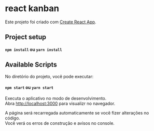 # react kanban

Este projeto foi criado com [Create React App](https://github.com/facebook/create-react-app).


## Project setup

#### `npm install` ou `yarn install`

## Available Scripts

No diretório do projeto, você pode executar:

#### `npm start` ou `yarn start`

Executa o aplicativo no modo de desenvolvimento.<br>
Abra [http://localhost:3000](http://localhost:3000) para visualizr no navegador.

A página será recarregada automaticamente se você fizer alterações no código.<br>
Você verá os erros de construção e avisos no console.
